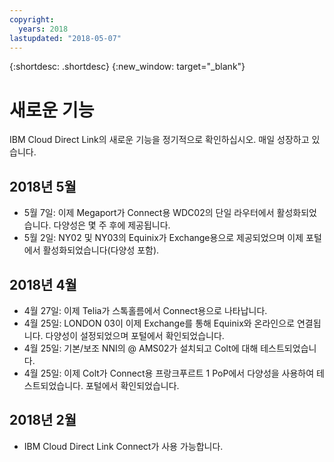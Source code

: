 ```yaml
---
copyright:
  years: 2018
lastupdated: "2018-05-07"
---
```


{:shortdesc: .shortdesc}
{:new_window: target="_blank"}

# 새로운 기능

IBM Cloud Direct Link의 새로운 기능을 정기적으로 확인하십시오. 매일 성장하고 있습니다.

## 2018년 5월

 * 5월 7일: 이제 Megaport가 Connect용 WDC02의 단일 라우터에서 활성화되었습니다. 다양성은 몇 주 후에 제공됩니다.
 * 5월 2일: NY02 및 NY03의 Equinix가 Exchange용으로 제공되었으며 이제 포털에서 활성화되었습니다(다양성 포함).

## 2018년 4월

 * 4월 27일: 이제 Telia가 스톡홀름에서 Connect용으로 나타납니다.
 * 4월 25일: LONDON 03이 이제 Exchange를 통해 Equinix와 온라인으로 연결됩니다. 다양성이 설정되었으며 포털에서 확인되었습니다.
 * 4월 25일: 기본/보조 NNI의 @ AMS02가 설치되고 Colt에 대해 테스트되었습니다.
 * 4월 25일: 이제 Colt가 Connect용 프랑크푸르트 1 PoP에서 다양성을 사용하여 테스트되었습니다. 포털에서 확인되었습니다.
 
 ## 2018년 2월
 
 * IBM Cloud Direct Link Connect가 사용 가능합니다.
